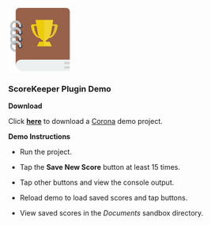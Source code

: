 ![logo](img/logo128.png)

<h3>ScoreKeeper Plugin Demo</h3>

__Download__

Click __[here](https://s3.amazonaws.com/develephant-plugins/scorekeeper/scorekeeper-demo.zip)__ to download a [Corona](https://coronalabs.com) demo project.

__Demo Instructions__

 - Run the project.

 - Tap the __Save New Score__ button at least 15 times.

 - Tap other buttons and view the console output.

 - Reload demo to load saved scores and tap buttons.

 - View saved scores in the _Documents_ sandbox directory.
